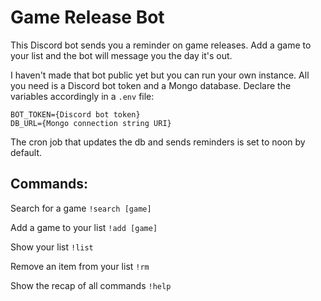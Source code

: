 # Game Release Bot

This Discord bot sends you a reminder on game releases.
Add a game to your list and the bot will message you the day it's out.

I haven't made that bot public yet but you can run your own instance. All you need is a Discord bot token and a Mongo database.
Declare the variables accordingly in a ```.env``` file:
```
BOT_TOKEN={Discord bot token}
DB_URL={Mongo connection string URI}
```

The cron job that updates the db and sends reminders is set to noon by default.

## Commands:
Search for a game ```!search [game]```

Add a game to your list ```!add [game]```

Show your list ```!list```

Remove an item from your list ```!rm```

Show the recap of all commands ```!help```
